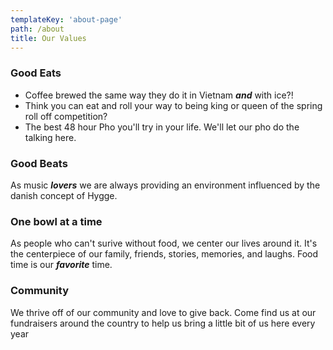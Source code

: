 ```yaml
---
templateKey: 'about-page'
path: /about
title: Our Values
---
```

### Good Eats
- Coffee brewed the same way they do it in Vietnam ***and*** with ice?!
- Think you can eat and roll your way to being king or queen of the spring roll off competition?
- The best 48 hour Pho you'll try in your life. We'll let our pho do the talking here.

### Good Beats
As music ***lovers*** we are always providing an environment influenced by the danish concept of Hygge.

### One bowl at a time
As people who can't surive without food, we center our lives around it. It's the centerpiece of 
our family, friends, stories, memories, and laughs. Food time is our ***favorite*** time.

### Community
We thrive off of our community and love to give back. Come find us at our fundraisers around the country to help us bring a little bit of us here every year
